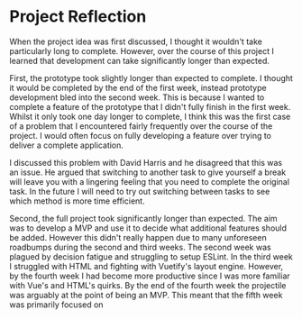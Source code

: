 # Project Reflection

When the project idea was first discussed, I thought it wouldn't take particularly long to complete. However, over the course of this project I learned that development can take significantly longer than expected. 

First, the prototype took slightly longer than expected to complete. I thought it would be completed by the end of the first week, instead prototype development bled into the second week. This is because I wanted to complete a feature of the prototype that I didn't fully finish in the first week. Whilst it only took one day longer to complete, I think this was the first case of a problem that I encountered fairly frequently over the course of the project. I would often focus on fully developing a feature over trying to deliver a complete application. 

I discussed this problem with David Harris and he disagreed that this was an issue. He argued that switching to another task to give yourself a break will leave you with a lingering feeling that you need to complete the original task. In the future I will need to try out switching between tasks to see which method is more time efficient.

Second, the full project took significantly longer than expected. The aim was to develop a MVP and use it to decide what additional features should be added. However this didn't really happen due to many unforeseen roadbumps during the second and third weeks. The second week was plagued by decision fatigue and struggling to setup ESLint. In the third week I struggled with HTML and fighting with Vuetify's layout engine. However, by the fourth week I had become more productive since I was more familiar with Vue's and HTML's quirks. By the end of the fourth week the projectile was arguably at the point of being an MVP. This meant that the fifth week was primarily focused on  